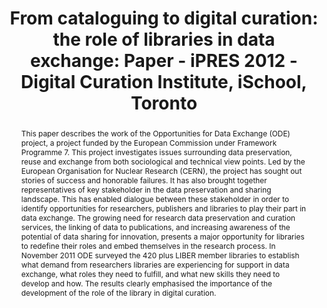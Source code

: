 ---
abstract: 'This paper describes the work of the Opportunities for Data Exchange (ODE)
  project, a project funded by the European Commission under Framework Programme 7.
  This project investigates issues surrounding data preservation, reuse and exchange
  from both sociological and technical view points.

  Led by the European Organisation for Nuclear Research (CERN), the project has sought
  out stories of success and honorable failures. It has also brought together representatives
  of key stakeholder in the data preservation and sharing landscape. This has enabled
  dialogue between these stakeholder in order to identify opportunities for researchers,
  publishers and libraries to play their part in data exchange.

  The growing need for research data preservation and curation services, the linking
  of data to publications, and increasing awareness of the potential of data sharing
  for innovation, presents a major opportunity for libraries to redefine their roles
  and embed themselves in the research process. In November 2011 ODE surveyed the
  420 plus LIBER member libraries to establish what demand from researchers libraries
  are experiencing for support in data exchange, what roles they need to fulfill,
  and what new skills they need to develop and how. The results clearly emphasised
  the importance of the development of the role of the library in digital curation.'
creators:
- Reilly, Susan K.
date: null
document_url: https://services.phaidra.univie.ac.at/api/object/o:293835/download
grand_parent: iPRES
institutions: []
keywords:
- ischool
- toronto
- canada
- digital curation
- research data sharing
- libraries
landing_page_url: https://phaidra.univie.ac.at/o:293835
language: eng
layout: publication
license: CC BY-NC-SA 3.0 AT
notes_url: null
parent: iPRES 2012
presentation_url: null
size: 658337
source_name: iPRES
title: 'From cataloguing to digital curation: the role of libraries in data exchange:
  Paper - iPRES 2012 - Digital Curation Institute, iSchool, Toronto'
type: paper
year: 2012
---